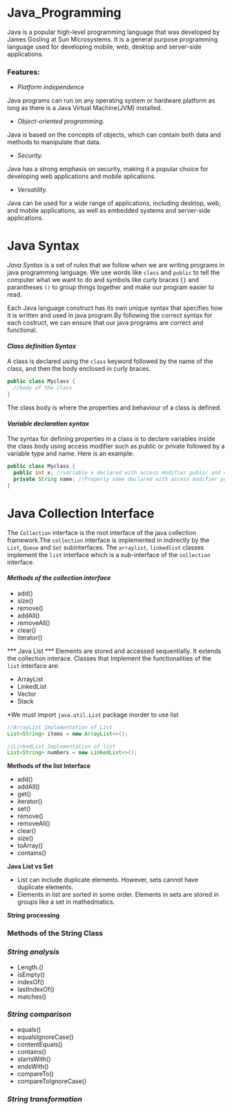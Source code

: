 # **Java_Programming**

Java is a popular high-level programming language that was developed by James Gosling at Sun Microsystems. It is a general purpose programming language used for developing mobile, web, desktop and server-side applications.

### **Features:**

* *Platform independence*

Java programs can run on any operating system or hardware platform as long as there is a Java Virtual Machine(JVM) installed.

* *Object-oriented programming.*

Java is based on the concepts of objects, which can contain both data and methods to manipulate that data.

* *Security.*

Java has a strong emphasis on security, making it a popular choice for developing web applications and mobile aplications.

* *Versatility.*

Java can be used for a wide range of applications, including desktop, web, and mobile applications, as well as embedded systems and server-side applications.


# **Java Syntax**

*Java Syntax* is a set of rules that we follow when we are writing programs in java programming language. We use words like `class` and `public` to tell the computer what we want to do and symbols like curly braces `{}` and parantheses `()` to group things together and make our program easier to read.

Each Java language construct has its own unique syntax that specifies how it is written and used in java program.By following the correct syntax for each costruct, we can ensure that our java programs are correct and functional.

#### ***Class definition Syntax***
A class is declared using the `class` keyword followed by the name of the class, and then the body enclosed in curly braces. 
```java
public class Myclass {
  //body of the class
}
```

The class body is where the properties and behaviour of a class is defined.

#### ***Variable declaration syntax***
The syntax for defining properties in a class is to declare variables inside the class body using access modifier such as public or private followed by a variable type and name. Here is an example:

```java
public class Myclass {
  public int x; //variable x declared with access modifier public and data type int
  private String name; //Property name declared with access modifier private and data type String
}
```
# **Java Collection Interface**

The `Collection` interface is the root interface of the java collection framework.The `collection` interface is implemented in indirectly by the `List`, `Queue` and `Set` subinterfaces. The `arraylist`, `linkedlist` classes implement the `list` interface which is a sub-interface of the `collection` interface.

#### ***Methods of the collection interface***

* add()
* size()
* remove()
* addAll()
* removeAll()
* clear()
* iterator()

*** Java List ***
Elements are stored and accessed sequentially. It extends the collection interace. Classes that Implement the functionalities of the `list` interface are:

* ArrayList
* LinkedList
* Vector
* Stack

*We must import `java.util.List` package inorder to use list

```java
//ArrayList Implementation of List
List<String> items = new ArrayList<>();

//LinkedList Implementation of list
List<String> numbers = new LinkedList<>();
```

**Methods of the list Interface**

* add()
* addAll()
* get()
* iterator()
* set()
* remove()
* removeAll()
* clear()
* size()
* toArray()
* contains()

**Java List vs Set**
* List can include duplicate elements. However, sets cannot have duplicate elements.
* Elements in list are sorted in some order. Elements in sets are stored in groups like a set in mathedmatics.

**String processing**

### **Methods of the String Class**

### ***String analysis***
* Length.()
* isEmpty()
* indexOf()
* lastIndexOf()
* matches()

### ***String comparison***

* equals()
* equalsIgnoreCase()
* contentEquals()
* contains()
* startsWith()
* endsWith()
* compareTo()
* compareToIgnoreCase()

### ***String transformation***
